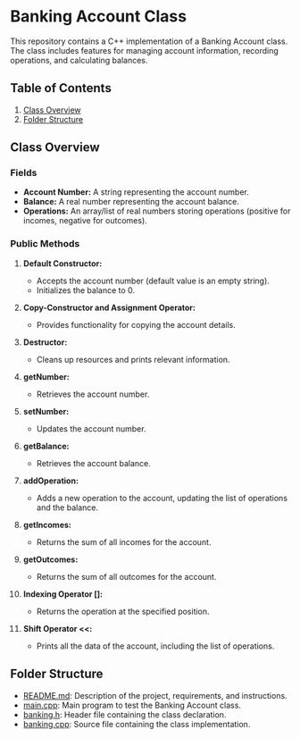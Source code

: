 # Banking Account Class

This repository contains a C++ implementation of a Banking Account class. The class includes features for managing account information, recording operations, and calculating balances.

## Table of Contents

1. [Class Overview](#class-overview)
2. [Folder Structure](#folder-structure)

## Class Overview

### Fields

- **Account Number:** A string representing the account number.
- **Balance:** A real number representing the account balance.
- **Operations:** An array/list of real numbers storing operations (positive for incomes, negative for outcomes).

### Public Methods

1. **Default Constructor:**
   - Accepts the account number (default value is an empty string).
   - Initializes the balance to 0.

2. **Copy-Constructor and Assignment Operator:**
   - Provides functionality for copying the account details.

3. **Destructor:**
   - Cleans up resources and prints relevant information.

4. **getNumber:**
   - Retrieves the account number.

5. **setNumber:**
   - Updates the account number.

6. **getBalance:**
   - Retrieves the account balance.

7. **addOperation:**
   - Adds a new operation to the account, updating the list of operations and the balance.

8. **getIncomes:**
   - Returns the sum of all incomes for the account.

9. **getOutcomes:**
   - Returns the sum of all outcomes for the account.

10. **Indexing Operator []:**
    - Returns the operation at the specified position.

11. **Shift Operator <<:**
    - Prints all the data of the account, including the list of operations.

## Folder Structure

- [README.md](https://github.com/Halfis/SchoolCpp/blob/main/Lab5/Account/README.md): Description of the project, requirements, and instructions.
- [main.cpp](https://github.com/Halfis/SchoolCpp/blob/main/Lab5/Account/main.cpp): Main program to test the Banking Account class.
- [banking.h](https://github.com/Halfis/SchoolCpp/blob/main/Lab5/Account/banking.h): Header file containing the class declaration.
- [banking.cpp](https://github.com/Halfis/SchoolCpp/blob/main/Lab5/Account/banking.cpp): Source file containing the class implementation.
